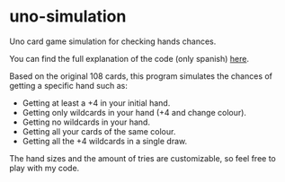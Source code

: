 # uno-simulation
Uno card game simulation for checking hands chances.

You can find the full explanation of the code (only spanish) [here](https://www.notion.so/Simulaciones-de-Montecarlo-Calculando-tu-suerte-en-el-Uno-con-Python-7af682bc8e6d4be9a463e6c52c373d18).

Based on the original 108 cards, this program simulates the chances of getting a specific hand such as:
- Getting at least a +4 in your initial hand.
- Getting only wildcards in your hand (+4 and change colour).
- Getting no wildcards in your hand.
- Getting all your cards of the same colour.
- Getting all the +4 wildcards in a single draw.

The hand sizes and the amount of tries are customizable, so feel free to play with my code.
